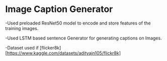 # Image Caption Generator
-Used preloaded ResNet50 model to encode and store features of the training images. 

-Used LSTM based sentence Generator for generating captions on Images.

-Dataset used if [flicker8k][https://www.kaggle.com/datasets/adityajn105/flickr8k]

